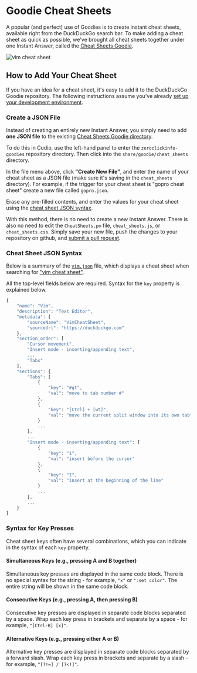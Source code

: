 # Goodie Cheat Sheets

A popular (and perfect) use of Goodies is to create instant cheat sheets, available right from the DuckDuckGo search bar. To make adding a cheat sheet as quick as possible, we've brought all cheat sheets together under one Instant Answer, called the [Cheat Sheets Goodie](https://duck.co/ia/view/cheat_sheets).

![vim cheat sheet](https://images.duckduckgo.com/iu/?u=https%3A%2F%2Fraw.githubusercontent.com%2Fduckduckgo%2Fduckduckgo-documentation%2Fmaster%2Fduckduckhack%2Fassets%2Fvim_cheat_sheet.png&f=1)

## How to Add Your Cheat Sheet

If you have an idea for a cheat sheet, it's easy to add it to the DuckDuckGo Goodie repository. The following instructions assume you've already [set up your development environment](https://duck.co/duckduckhack/setup_dev_environment).

### Create a JSON File

Instead of creating an entirely new Instant Answer, you simply need to add **one JSON file** to the existing [Cheat Sheets Goodie directory](https://github.com/duckduckgo/zeroclickinfo-goodies/tree/master/share/goodie/cheat_sheets).

To do this in Codio, use the left-hand panel to enter the `zeroclickinfo-goodies` repository directory. Then click into the `share/goodie/cheat_sheets` directory. 

In the file menu above, click **"Create New File"**, and enter the name of your cheat sheet as a JSON file (make sure it's saving in the `cheat_sheets` directory). For example, if the trigger for your cheat sheet is "gopro cheat sheet" create a new file called `gopro.json`.

Erase any pre-filled contents, and enter the values for your cheat sheet using the [cheat sheet JSON syntax](#cheat-sheet-json-syntax).

With this method, there is no need to create a new Instant Answer. There is also no need to edit the `CheatSheets.pm` file, `cheat_sheets.js`, or `cheat_sheets.css`. Simply save your new file, push the changes to your repository on github, and [submit a pull request](https://help.github.com/articles/creating-a-pull-request/).

### Cheat Sheet JSON Syntax

Below is a summary of the [`vim.json`](https://github.com/duckduckgo/zeroclickinfo-goodies/blob/master/share/goodie/cheat_sheets/vim.json) file, which displays a cheat sheet when searching for ["vim cheat sheet"](https://duckduckgo.com/?q=vim+cheat+sheet&ia=answer).

All the top-level fields below are required. Syntax for the `key` property is explained below.

```javascript
{
    "name": "Vim",
    "description": "Text Editor",
    "metadata": {
        "sourceName": "VimCheatSheet",
        "sourceUrl": "https://duckduckgo.com"
    },
    "section_order": [      
        "Cursor movement",
        "Insert mode - inserting/appending text",
        ...
        "Tabs"
    ],
    "sections": {
        "Tabs": [
            {
                "key": "#gt",
                "val": "move to tab number #"
            }, 
            {
                "key": "[Ctrl] + [wt]",
                "val": "move the current split window into its own tab"
            }
            ...
        ],        
        ... 
        "Insert mode - inserting/appending text": [
            {
                "key": "i",
                "val": "insert before the cursor"               
            }, 
            {
                "key": "I",
                "val": "insert at the beginning of the line"
            }
            ...
        ],  
        ...                  
    }
}
```

### Syntax for Key Presses

Cheat sheet keys often have several combinations, which you can indicate in the syntax of each `key` property.

#### Simultaneous Keys (e.g., pressing A and B together)

Simultaneous key presses are displayed in the same code block. There is no special syntax for the string - for example, `"x"` or `":set color"`. The entire string will be shown in the same code block.	
	
#### Consecutive Keys (e.g., pressing A, then pressing B)

Consecutive key presses are displayed in separate code blocks separated by a space. Wrap each key press in brackets and separate by a space - for example, `"[Ctrl-B] [x]"`.
	
#### Alternative Keys (e.g., pressing either A or B)

Alternative key presses are displayed in separate code blocks separated by a forward slash. Wrap each key press in brackets and separate by a slash - for example, `"[?!=] / [?<!]"`.

